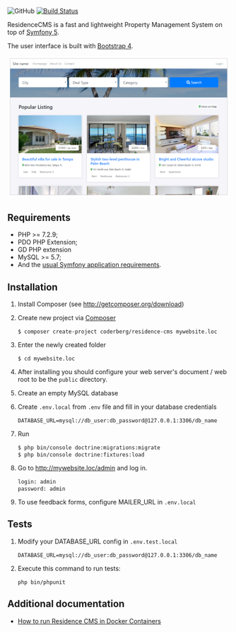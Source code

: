 ![GitHub](https://img.shields.io/github/license/mashape/apistatus.svg) [![Build Status](https://travis-ci.org/Coderberg/ResidenceCMS.svg?branch=master)](https://travis-ci.org/Coderberg/ResidenceCMS)

ResidenceCMS is a fast and lightweight Property Management System on top of [Symfony 5][1].

The user interface is built with [Bootstrap 4][2].

![GitHub](https://raw.githubusercontent.com/Coderberg/ResidenceCMS/master/docs/images/screenshot.png)

## Requirements

- PHP >= 7.2.9;
- PDO PHP Extension;
- GD PHP extension
- MySQL >= 5.7;
- And the [usual Symfony application requirements][3].

## Installation

1. Install Composer (see http://getcomposer.org/download)

2. Create new project via [Composer][4]

   ```
   $ composer create-project coderberg/residence-cms mywebsite.loc
   ```
3. Enter the newly created folder

   ```
   $ cd mywebsite.loc
   ```

4. After installing you should configure your web server's document / web root to be the ```public``` directory.

5. Create an empty MySQL database

6. Create ```.env.local``` from ```.env``` file and fill in your database credentials

    ```
    DATABASE_URL=mysql://db_user:db_password@127.0.0.1:3306/db_name
    ```

7. Run

    ```
    $ php bin/console doctrine:migrations:migrate
    $ php bin/console doctrine:fixtures:load
    ```

8. Go to http://mywebsite.loc/admin and log in.

   ```
   login: admin
   password: admin
   ```

9. To use feedback forms, configure MAILER_URL in ```.env.local```

## Tests

1. Modify your DATABASE_URL config in ```.env.test.local```

   ```
   DATABASE_URL=mysql://db_user:db_password@127.0.0.1:3306/db_name
   ```

2. Execute this command to run tests:

   ```
   php bin/phpunit
   ```

## Additional documentation
- [How to run Residence CMS in Docker Containers][5]

[1]: https://symfony.com/
[2]: https://getbootstrap.com
[3]: https://symfony.com/doc/current/reference/requirements.html
[4]: https://getcomposer.org/doc/03-cli.md#create-project
[5]: https://github.com/Coderberg/ResidenceCMS/blob/master/docs/docker.md
